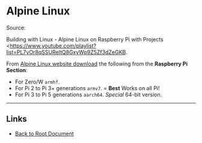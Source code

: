 # Alpine Linux

Source:

Building with Linux - Alpine Linux on Raspberry Pi with Projects
<https://www.youtube.com/playlist?list=PL7yOr8qSSUReItQ8GxyWp9Z5Zf3dZeGKB.

From [Alpine Linux website download](https://alpinelinux.org/downloads/) 
the following from the **Raspberry Pi Section**:

- For Zero/W `armhf`.
- For Pi 2 to Pi 3+ generations `armv7`. = **Best** Works on all Pi!
- For Pi 3 to Pi 5 generations `aarch64`.  *Special* 64-bit version.

----
<!-- Footer Begins Here -->
## Links

- [Back to Root Document](../README.md)
